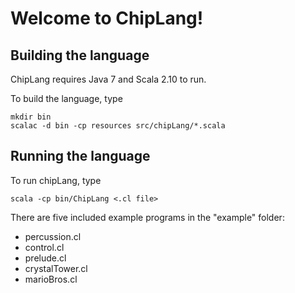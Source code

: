 Welcome to ChipLang!
====================

Building the language
---------------------

ChipLang requires Java 7 and Scala 2.10 to run.

To build the language, type

    mkdir bin
	scalac -d bin -cp resources src/chipLang/*.scala

Running the language
--------------------

To run chipLang, type

	scala -cp bin/ChipLang <.cl file>

There are five included example programs in the "example" folder:
* percussion.cl
* control.cl
* prelude.cl
* crystalTower.cl
* marioBros.cl

